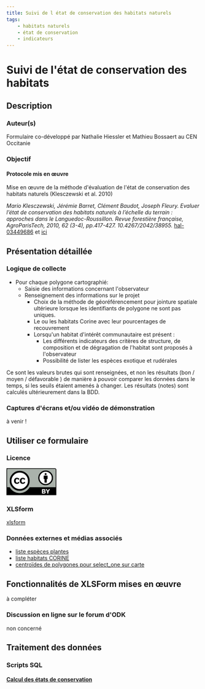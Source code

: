 ```yaml
---
title: Suivi de l état de conservation des habitats naturels
tags:
    - habitats naturels
    - état de conservation
    - indicateurs
---
```

# Suivi de l'état de conservation des habitats
## Description
### Auteur(s)

Formulaire co-développé par Nathalie Hiessler et Mathieu Bossaert au CEN Occitanie

### Objectif
#### Protocole mis en œuvre

Mise en œuvre de la méthode d'évaluation de l'état de conservation des habitats naturels (Klesczewski et al. 2010)

*Mario Klesczewski, Jérémie Barret, Clément Baudot, Joseph Fleury. Evaluer l’état de conservation des habitats naturels à l’échelle du terrain : approches dans le Languedoc-Roussillon. Revue forestière française, AgroParisTech, 2010, 62 (3-4), pp.417-427. 10.4267/2042/38955.* [hal-03449686](https://hal.archives-ouvertes.fr/hal-03449686/document)
 et [ici](../fichiers/etat_conservation_habitats/417_427_HD_N.pdf)
## Présentation détaillée
### Logique de collecte

* Pour chaque polygone cartographié:
  * Saisie des informations concernant l'observateur
  * Renseignement des informations sur le projet
    * Choix de la méthode de géoréférencement pour jointure spatiale ultérieure lorsque les identifiants de polygone ne sont pas uniques.
    * Le ou les habitats Corine avec leur pourcentages de recouvrement
    * Lorsqu'un habitat d'intérêt communautaire est présent :
      * Les différents indicateurs des critères de structure, de composition et de dégragation de l'habitat sont proposés à l'observateur
      * Possibilité de lister les espèces exotique et rudérales

Ce sont les valeurs brutes qui sont renseignées, et non les résultats (bon / moyen / défavorable ) de manière à pouvoir comparer les données dans le temps, si les seuils étaient amenés à changer. Les résultats (notes) sont calculés ultérieurement dans la BDD.

### Captures d'écrans et/ou vidéo de démonstration
à venir !

## Utiliser ce formulaire
### Licence

[![CC-BY](../fichiers/by.png)](https://creativecommons.org/licenses/by/2.0/fr/)

### XLSform

[xlsform](../fichiers/etat_conservation_habitats/etats_conservation_hbt_n2k_v2023.xlsx)

### Données externes et médias associés

* [liste espèces plantes](../fichiers/etat_conservation_habitats/especes_plantes.csv)
* [liste habitats CORINE](../fichiers/etat_conservation_habitats/taxref_sicen_habitat.csv)
* [centroïdes de polygones pour select_one sur carte](../fichiers/etat_conservation_habitats/centroides_polygones_habitats.csv)

## Fonctionnalités de XLSForm mises en œuvre

à compléter

### Discussion en ligne sur le forum d'ODK
non concerné

## Traitement des données
### Scripts SQL
#### [Calcul des états de conservation](../fichiers/etat_conservation_habitats/calculs_notes_ec.sql)

